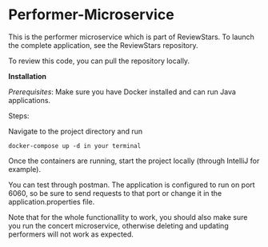 # Performer-Microservice
This is the performer microservice which is part of ReviewStars. To launch the complete application, see the ReviewStars repository.

To review this code, you can pull the repository locally.

**Installation**

*Prerequisites*:
Make sure you have Docker installed and can run Java applications.

Steps:

Navigate to the project directory and run

```
docker-compose up -d in your terminal
```

Once the containers are running, start the project locally (through IntelliJ for example).

You can test through postman. The application is configured to run on port 6060, so be sure to send requests to that port or change it in the application.properties file.

Note that for the whole functionallity to work, you should also make sure you run the concert microservice, otherwise deleting and updating performers will not work as expected.
